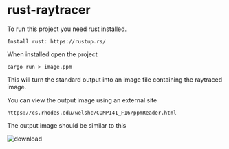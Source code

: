 # rust-raytracer

To run this project you need rust installed.
```
Install rust: https://rustup.rs/
```

When installed open the project
```
cargo run > image.ppm
```
This will turn the standard output into an image file containing the raytraced image.

You can view the output image using an external site

```
https://cs.rhodes.edu/welshc/COMP141_F16/ppmReader.html
```

The output image should be similar to this

![download](https://github.com/ChaseSunstrom/rust-raytracer/assets/122314695/6279f0da-8b95-4d3f-9d19-9eccf62b949f)
